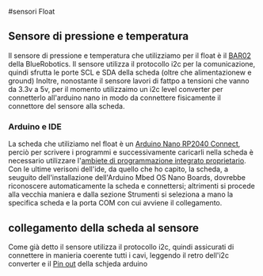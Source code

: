 #sensori Float
## Sensore di pressione e temperatura
Il sensore di pressione e temperatura che utilizziamo per il float è il [BAR02](https://bluerobotics.com/store/sensors-sonars-cameras/sensors/bar02-sensor-r1-rp/) 
della BlueRobotics. 
Il sensore utilizza il protocollo i2c per la comunicazione, quindi sfrutta le porte SCL e SDA della scheda (oltre che alimentazionew e ground)
Inoltre, nonostante il sensore lavori di fattpo a tensioni che vanno da 3.3v a 5v, per il momento utilizzaimo un i2c level converter per connetterlo all'arduino nano 
in modo da connettere fisicamente il connettore del sensore alla scheda.
### Arduino e IDE
La scheda che utiliziamo nel float è un [Arduino Nano RP2040 Connect](https://docs.arduino.cc/hardware/nano-rp2040-connect/), perciò per scrivere i programmi e 
successivamente caricarli nella scheda è necessario utilizzare l'[ambiete di programmazione integrato proprietario](https://www.arduino.cc/en/software).
Con le ultime verisoni dell'ide, da quello che ho capito, la scheda, a seuguito dell'installazione dell'Arduino Mbed OS Nano Boards, dovrebbe riconoscere automaticamente la scheda e connettersi; 
altrimenti si procede alla vecchia maniera e dalla sezione Strumenti si seleziona a mano la specifica scheda e la porta COM con cui avviene il collegamento.

## collegamento della scheda al sensore 
Come già detto il sensore utilizza il protocollo i2c, quindi assicurati di connettere in manieria coerente tutti i cavi, leggendo il retro dell'i2c converter e il [Pin out](https://docs.arduino.cc/resources/pinouts/ABX00053-full-pinout.pdf) della schjeda arduino
